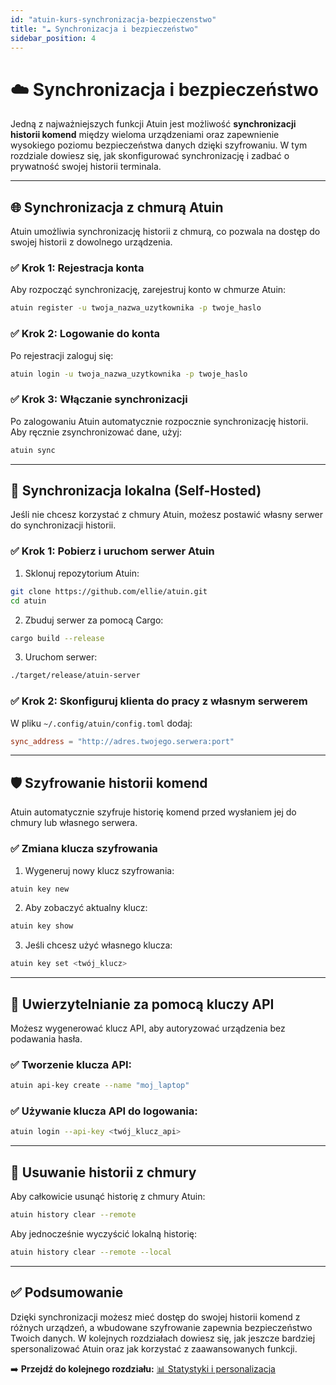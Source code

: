 ```yaml
---
id: "atuin-kurs-synchronizacja-bezpieczenstwo"
title: "☁️ Synchronizacja i bezpieczeństwo"
sidebar_position: 4
---
```


# ☁️ Synchronizacja i bezpieczeństwo

Jedną z najważniejszych funkcji Atuin jest możliwość **synchronizacji historii komend** między wieloma urządzeniami oraz zapewnienie wysokiego poziomu bezpieczeństwa danych dzięki szyfrowaniu. W tym rozdziale dowiesz się, jak skonfigurować synchronizację i zadbać o prywatność swojej historii terminala.

---

## 🌐 Synchronizacja z chmurą Atuin

Atuin umożliwia synchronizację historii z chmurą, co pozwala na dostęp do swojej historii z dowolnego urządzenia.

### ✅ **Krok 1: Rejestracja konta**

Aby rozpocząć synchronizację, zarejestruj konto w chmurze Atuin:

```bash
atuin register -u twoja_nazwa_uzytkownika -p twoje_haslo
```

### ✅ **Krok 2: Logowanie do konta**

Po rejestracji zaloguj się:

```bash
atuin login -u twoja_nazwa_uzytkownika -p twoje_haslo
```

### ✅ **Krok 3: Włączanie synchronizacji**

Po zalogowaniu Atuin automatycznie rozpocznie synchronizację historii. Aby ręcznie zsynchronizować dane, użyj:

```bash
atuin sync
```

---

## 🏡 Synchronizacja lokalna (Self-Hosted)

Jeśli nie chcesz korzystać z chmury Atuin, możesz postawić własny serwer do synchronizacji historii.

### ✅ **Krok 1: Pobierz i uruchom serwer Atuin**

1. Sklonuj repozytorium Atuin:

```bash
git clone https://github.com/ellie/atuin.git
cd atuin
```

2. Zbuduj serwer za pomocą Cargo:

```bash
cargo build --release
```

3. Uruchom serwer:

```bash
./target/release/atuin-server
```

### ✅ **Krok 2: Skonfiguruj klienta do pracy z własnym serwerem**

W pliku `~/.config/atuin/config.toml` dodaj:

```toml
sync_address = "http://adres.twojego.serwera:port"
```

---

## 🛡️ Szyfrowanie historii komend

Atuin automatycznie szyfruje historię komend przed wysłaniem jej do chmury lub własnego serwera.

### ✅ **Zmiana klucza szyfrowania**

1. Wygeneruj nowy klucz szyfrowania:

```bash
atuin key new
```

2. Aby zobaczyć aktualny klucz:

```bash
atuin key show
```

3. Jeśli chcesz użyć własnego klucza:

```bash
atuin key set <twój_klucz>
```

---

## 🔑 Uwierzytelnianie za pomocą kluczy API

Możesz wygenerować klucz API, aby autoryzować urządzenia bez podawania hasła.

### ✅ **Tworzenie klucza API:**

```bash
atuin api-key create --name "moj_laptop"
```

### ✅ **Używanie klucza API do logowania:**

```bash
atuin login --api-key <twój_klucz_api>
```

---

## 🧹 Usuwanie historii z chmury

Aby całkowicie usunąć historię z chmury Atuin:

```bash
atuin history clear --remote
```

Aby jednocześnie wyczyścić lokalną historię:

```bash
atuin history clear --remote --local
```

---

## ✅ Podsumowanie

Dzięki synchronizacji możesz mieć dostęp do swojej historii komend z różnych urządzeń, a wbudowane szyfrowanie zapewnia bezpieczeństwo Twoich danych. W kolejnych rozdziałach dowiesz się, jak jeszcze bardziej spersonalizować Atuin oraz jak korzystać z zaawansowanych funkcji.

➡️ **Przejdź do kolejnego rozdziału:** [📊 Statystyki i personalizacja](./statystyki-personalizacja.md)
